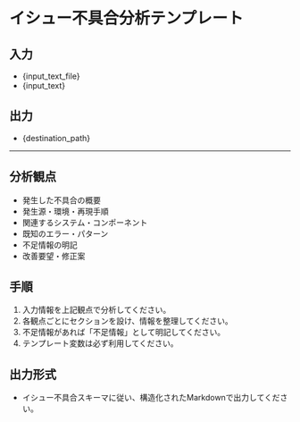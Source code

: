 # イシュー不具合分析テンプレート

## 入力
- {input_text_file}
- {input_text}

## 出力
- {destination_path}

---

## 分析観点
- 発生した不具合の概要
- 発生源・環境・再現手順
- 関連するシステム・コンポーネント
- 既知のエラー・パターン
- 不足情報の明記
- 改善要望・修正案

## 手順
1. 入力情報を上記観点で分析してください。
2. 各観点ごとにセクションを設け、情報を整理してください。
3. 不足情報があれば「不足情報」として明記してください。
4. テンプレート変数は必ず利用してください。

## 出力形式
- イシュー不具合スキーマに従い、構造化されたMarkdownで出力してください。 